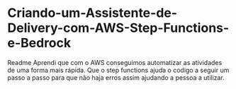 # Criando-um-Assistente-de-Delivery-com-AWS-Step-Functions-e-Bedrock
Readme
Aprendi que com o AWS conseguimos automatizar as atividades de uma forma mais rápida.
Que o step functions ajuda o codigo a seguir um passo a passo para que não haja erros assim ajudando a pessoa a utilizar.
